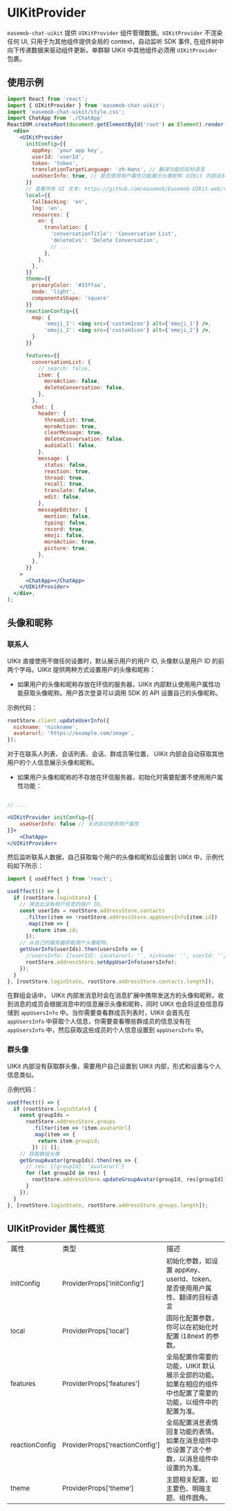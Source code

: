 # UIKitProvider

<Toc />

`easemob-chat-uikit` 提供 `UIKitProvider` 组件管理数据。`UIKitProvider` 不渲染任何 UI, 只用于为其他组件提供全局的 context，自动监听 SDK 事件, 在组件树中向下传递数据来驱动组件更新。单群聊 UIKit 中其他组件必须用 `UIKitProvider` 包裹。

## 使用示例

```jsx
import React from 'react';
import { UIKitProvider } from 'easemob-chat-uikit';
import 'easemob-chat-uikit/style.css';
import ChatApp from './ChatApp'
ReactDOM.createRoot(document.getElementById('root') as Element).render(
  <div>
    <UIKitProvider
      initConfig={{
        appKey: 'your app key',
        userId: 'userId',
        token: 'token',
        translationTargetLanguage: 'zh-Hans', // 翻译功能的目标语言
        useUserInfo: true, // 是否使用用户属性功能展示头像昵称（UIKit 内部会获取用户属性，需要用户自己设置）
      }}
      // 查看所有 UI 文本: https://github.com/easemob/Easemob-UIKit-web/tree/dev/local
      local={{
        fallbackLng: 'en',
        lng: 'en',
        resources: {
          en: {
            translation: {
              'conversationTitle': 'Conversation List',
              'deleteCvs': 'Delete Conversation',
              // ...
            },
          },
        },
      }}
      theme={{
        primaryColor: '#33ffaa',
        mode: 'light',
        componentsShape: 'square'
      }}
      reactionConfig={{
        map: {
            'emoji_1': <img src={'customIcon'} alt={'emoji_1'} />,
            'emoji_2': <img src={'customIcon'} alt={'emoji_2'} />,
        }
      }}

      features={{
        conversationList: {
          // search: false,
          item: {
            moreAction: false,
            deleteConversation: false,
          },
        },
        chat: {
          header: {
            threadList: true,
            moreAction: true,
            clearMessage: true,
            deleteConversation: false,
            audioCall: false,
          },
          message: {
            status: false,
            reaction: true,
            thread: true,
            recall: true,
            translate: false,
            edit: false,
          },
          messageEditor: {
            mention: false,
            typing: false,
            record: true,
            emoji: false,
            moreAction: true,
            picture: true,
          },
        },
      }}
    >
      <ChatApp></ChatApp>
    </UIKitProvider>
  </div>,
);
```

## 头像和昵称

### 联系人

UIKit 直接使用不做任何设置时，默认展示用户的用户 ID, 头像默认是用户 ID 的前两个字母。UIKit 提供两种方式设置用户的头像和昵称：

- 如果用户的头像和昵称存放在环信的服务器，UIKit 内部默认使用用户属性功能获取头像昵称。用户首次登录可以调用 SDK 的 API 设置自己的头像昵称。

示例代码：

```javascript
rootStore.client.updateUserInfo({
  nickname: 'nickname',
  avatarurl: 'https://example.com/image',
});
```

对于在联系人列表、会话列表、会话、群成员等位置， UIKit 内部会自动获取其他用户的个人信息展示头像和昵称。

- 如果用户头像和昵称的不存放在环信服务器，初始化时需要配置不使用用户属性功能：

```jsx

// ...

<UIKitProvider initConfig={{
    useUserInfo: false // 关闭自动使用用户属性
}}>
    <ChatApp>
</UIKitProvider>

```

然后监听联系人数据，自己获取每个用户的头像和昵称后设置到 UIKit 中，示例代码如下所示：

```jsx
import { useEffect } from 'react';

useEffect(() => {
  if (rootStore.loginState) {
    // 筛选出没有用户信息的用户 ID。
    const userIds = rootStore.addressStore.contacts
      .filter(item => !rootStore.addressStore.appUsersInfo[item.id])
      .map(item => {
        return item.id;
      });
    // 从自己的服务器获取用户头像昵称。
    getUserInfo(userIds).then(usersInfo => {
      //usersInfo: {[userId]: {avatarurl: '', nickname: '', userId: ''}}
      rootStore.addressStore.setAppUserInfo(usersInfo);
    });
  }
}, [rootStore.loginState, rootStore.addressStore.contacts.length]);
```

在群组会话中， UIKit 内部发消息时会在消息扩展中携带发送方的头像和昵称，收到消息的成员会根据消息中的信息展示头像和昵称，同时 UIKit 也会将这些信息存储到 `appUsersInfo` 中。当你需要查看群成员列表时，UIKit 会首先在 `appUsersInfo` 中获取个人信息，你需要查看哪些群成员的信息没有在 `appUsersInfo` 中，然后获取这些成员的个人信息设置到 `appUsersInfo` 中。

### 群头像

UIKit 内部没有获取群头像，需要用户自己设置到 UIKit 内部，形式和设置与个人信息类似。

示例代码：

```jsx
useEffect(() => {
  if (rootStore.loginState) {
    const groupIds =
      rootStore.addressStore.groups
        .filter(item => !item.avatarUrl)
        .map(item => {
          return item.groupid;
        }) || [];
    // 获取群组头像
    getGroupAvatar(groupIds).then(res => {
      // res: {[groupId]: 'avatarurl'}
      for (let groupId in res) {
        rootStore.addressStore.updateGroupAvatar(groupId, res[groupId]);
      }
    });
  }
}, [rootStore.loginState, rootStore.addressStore.groups.length]);
```


## UIKitProvider 属性概览

<table>
    <tr>
        <td>属性</td>
        <td>类型</td>
        <td>描述</td>
    </tr>
    <tr>
      <td style=font-size:15px>
        initConfig
      </td>
      <td style=font-size:15px>
        ProviderProps['initConfig']
      </td>
	  <td style=font-size:15px>初始化参数，如设置 appKey、userId、token、是否使用用户属性、翻译的目标语言</td>
      </tr>
	   <tr>
	   <td style=font-size:15px>
       local
        </td>
        <td style=font-size:15px>
       ProviderProps['local']
        </td>
	   <td style=font-size:15px>国际化配置参数，你可以在初始化时配置 i18next 的参数。</td>
	   </tr>
        <tr>
	   <td style=font-size:15px>
       features
        </td>
        <td style=font-size:15px>
       ProviderProps['features']
        </td>
	   <td style=font-size:15px>全局配置你需要的功能，UIKit 默认展示全部的功能。如果在相应的组件中也配置了需要的功能，以组件中的配置为准。</td> 
	   </tr>
        <tr>
	   <td style=font-size:15px>
       reactionConfig
        </td>
        <td style=font-size:15px>
       ProviderProps['reactionConfig']
        </td>
	   <td style=font-size:15px>全局配置消息表情回复功能的表情。如果在消息组件中也设置了这个参数，以消息组件中设置的为准。</td>
	   </tr>
     <tr>
     <td style=font-size:15px>
       theme
        </td>
        <td style=font-size:15px>
       ProviderProps['theme']
        </td>
	   <td style=font-size:15px>主题相关配置，如主要色、明暗主题、组件圆角。</td> 
	   </tr>
</table>
